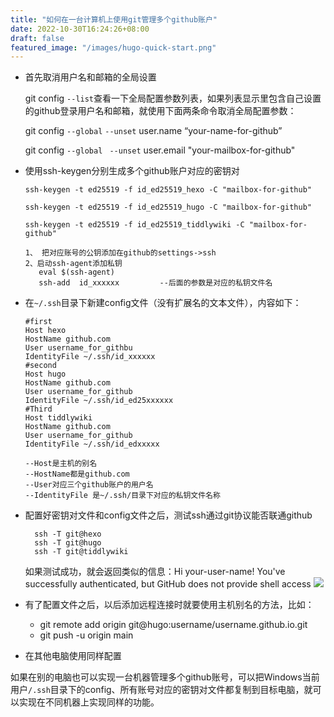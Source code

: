 ```yaml
---
title: "如何在一台计算机上使用git管理多个github账户"
date: 2022-10-30T16:24:26+08:00
draft: false
featured_image: "/images/hugo-quick-start.png"
---
```


* 首先取消用户名和邮箱的全局设置

  git config `--list`查看一下全局配置参数列表，如果列表显示里包含自己设置的github登录用户名和邮箱，就使用下面两条命令取消全局配置参数：

  git config `--global` `--unset` user.name “your-name-for-github”

  git config `--global ` `--unset` user.email  "your-mailbox-for-github"
  
* 使用ssh-keygen分别生成多个github账户对应的密钥对

  `ssh-keygen -t ed25519 -f id_ed25519_hexo -C "mailbox-for-github"`

  `ssh-keygen -t ed25519 -f id_ed25519_hugo -C "mailbox-for-github"`

  `ssh-keygen -t ed25519 -f id_ed25519_tiddlywiki -C "mailbox-for-github"`

  ~~~
  1、 把对应账号的公钥添加在github的settings->ssh
  2、启动ssh-agent添加私钥
     eval $(ssh-agent)
     ssh-add  id_xxxxxx         --后面的参数是对应的私钥文件名
  ~~~

* 在`~/.ssh`目录下新建config文件（没有扩展名的文本文件），内容如下：
  ~~~
  #first
  Host hexo
  HostName github.com
  User username_for_githbu
  IdentityFile ~/.ssh/id_xxxxxx
  #second
  Host hugo
  HostName github.com
  User username_for_github
  IdentityFile ~/.ssh/id_ed25xxxxxx
  #Third
  Host tiddlywiki
  HostName github.com
  User username_for_github
  IdentityFile ~/.ssh/id_edxxxxx
  
  --Host是主机的别名
  --HostName都是github.com
  --User对应三个github账户的用户名
  --IdentityFile 是~/.ssh/目录下对应的私钥文件名称
  ~~~

* 配置好密钥对文件和config文件之后，测试ssh通过git协议能否联通github

  ~~~
    ssh -T git@hexo
    ssh -T git@hugo
    ssh -T git@tiddlywiki  
  ~~~

  如果测试成功，就会返回类似的信息：Hi your-user-name! You've successfully authenticated, but GitHub does not provide shell access
 ![](/images/ssh-test.png)

* 有了配置文件之后，以后添加远程连接时就要使用主机别名的方法，比如：

  * git remote add origin git@hugo:username/username.github.io.git 
  * git push -u  origin main

*  在其他电脑使用同样配置

  如果在别的电脑也可以实现一台机器管理多个github账号，可以把Windows当前用户`/.ssh`目录下的config、所有账号对应的密钥对文件都复制到目标电脑，就可以实现在不同机器上实现同样的功能。



